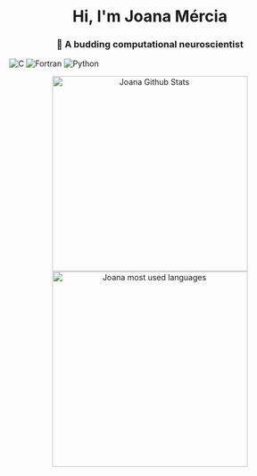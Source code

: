 <div align = "center">

# Hi, I'm Joana Mércia

### 🧠 A budding computational neuroscientist

</div>

![C](https://img.shields.io/badge/C-555555?style=plastic)
![Fortran](https://img.shields.io/badge/Fortran-4d41b1?style=plastic)
![Python](https://img.shields.io/badge/Python-3572A5?style=plastic)

<div align="center">
    <div>
        <a href="https://github.com/JojoMercia">
            <img width="350px" src="https://github-readme-stats.vercel.app/api?username=JojoMercia&show_icons=true&theme=tokyonight&hide_border=true" alt="Joana Github Stats" />
        </a>
    </div>
    <div>
        <a href="https://github.com/JojoMercia">
            <img width="350px" src="https://github-readme-stats.vercel.app/api/top-langs/?username=JojoMercia&theme=tokyonight&hide_border=true&layout=compact" alt="Joana most used languages" />
        </a>
    </div>
</div>